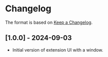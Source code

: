 # Changelog

The format is based on [Keep a Changelog](https://keepachangelog.com/en/1.0.0/).


## [1.0.0] - 2024-09-03
- Initial version of extension UI with a window.

